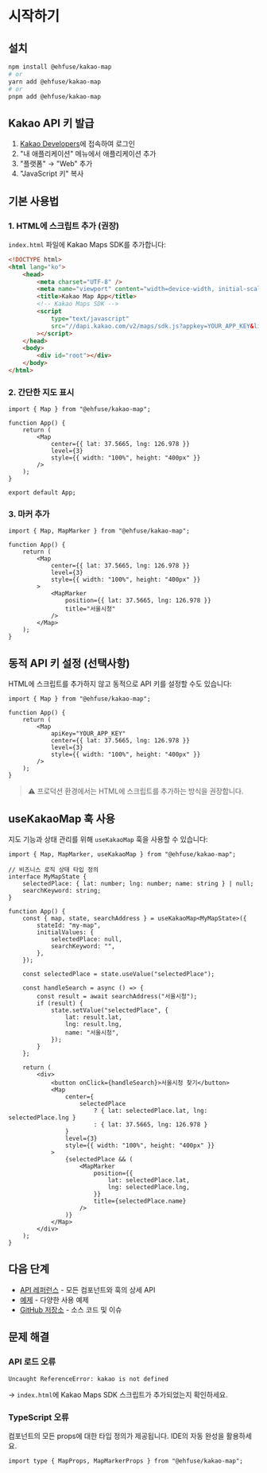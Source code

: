 # 시작하기

## 설치

```bash
npm install @ehfuse/kakao-map
# or
yarn add @ehfuse/kakao-map
# or
pnpm add @ehfuse/kakao-map
```

## Kakao API 키 발급

1. [Kakao Developers](https://developers.kakao.com/)에 접속하여 로그인
2. "내 애플리케이션" 메뉴에서 애플리케이션 추가
3. "플랫폼" → "Web" 추가
4. "JavaScript 키" 복사

## 기본 사용법

### 1. HTML에 스크립트 추가 (권장)

`index.html` 파일에 Kakao Maps SDK를 추가합니다:

```html
<!DOCTYPE html>
<html lang="ko">
    <head>
        <meta charset="UTF-8" />
        <meta name="viewport" content="width=device-width, initial-scale=1.0" />
        <title>Kakao Map App</title>
        <!-- Kakao Maps SDK -->
        <script
            type="text/javascript"
            src="//dapi.kakao.com/v2/maps/sdk.js?appkey=YOUR_APP_KEY&libraries=services,clusterer,drawing"
        ></script>
    </head>
    <body>
        <div id="root"></div>
    </body>
</html>
```

### 2. 간단한 지도 표시

```tsx
import { Map } from "@ehfuse/kakao-map";

function App() {
    return (
        <Map
            center={{ lat: 37.5665, lng: 126.978 }}
            level={3}
            style={{ width: "100%", height: "400px" }}
        />
    );
}

export default App;
```

### 3. 마커 추가

```tsx
import { Map, MapMarker } from "@ehfuse/kakao-map";

function App() {
    return (
        <Map
            center={{ lat: 37.5665, lng: 126.978 }}
            level={3}
            style={{ width: "100%", height: "400px" }}
        >
            <MapMarker
                position={{ lat: 37.5665, lng: 126.978 }}
                title="서울시청"
            />
        </Map>
    );
}
```

## 동적 API 키 설정 (선택사항)

HTML에 스크립트를 추가하지 않고 동적으로 API 키를 설정할 수도 있습니다:

```tsx
import { Map } from "@ehfuse/kakao-map";

function App() {
    return (
        <Map
            apiKey="YOUR_APP_KEY"
            center={{ lat: 37.5665, lng: 126.978 }}
            level={3}
            style={{ width: "100%", height: "400px" }}
        />
    );
}
```

> ⚠️ 프로덕션 환경에서는 HTML에 스크립트를 추가하는 방식을 권장합니다.

## useKakaoMap 훅 사용

지도 기능과 상태 관리를 위해 `useKakaoMap` 훅을 사용할 수 있습니다:

```tsx
import { Map, MapMarker, useKakaoMap } from "@ehfuse/kakao-map";

// 비즈니스 로직 상태 타입 정의
interface MyMapState {
    selectedPlace: { lat: number; lng: number; name: string } | null;
    searchKeyword: string;
}

function App() {
    const { map, state, searchAddress } = useKakaoMap<MyMapState>({
        stateId: "my-map",
        initialValues: {
            selectedPlace: null,
            searchKeyword: "",
        },
    });

    const selectedPlace = state.useValue("selectedPlace");

    const handleSearch = async () => {
        const result = await searchAddress("서울시청");
        if (result) {
            state.setValue("selectedPlace", {
                lat: result.lat,
                lng: result.lng,
                name: "서울시청",
            });
        }
    };

    return (
        <div>
            <button onClick={handleSearch}>서울시청 찾기</button>
            <Map
                center={
                    selectedPlace
                        ? { lat: selectedPlace.lat, lng: selectedPlace.lng }
                        : { lat: 37.5665, lng: 126.978 }
                }
                level={3}
                style={{ width: "100%", height: "400px" }}
            >
                {selectedPlace && (
                    <MapMarker
                        position={{
                            lat: selectedPlace.lat,
                            lng: selectedPlace.lng,
                        }}
                        title={selectedPlace.name}
                    />
                )}
            </Map>
        </div>
    );
}
```

## 다음 단계

-   [API 레퍼런스](./api.md) - 모든 컴포넌트와 훅의 상세 API
-   [예제](./examples.md) - 다양한 사용 예제
-   [GitHub 저장소](https://github.com/ehfuse/kakao-map) - 소스 코드 및 이슈

## 문제 해결

### API 로드 오류

```
Uncaught ReferenceError: kakao is not defined
```

→ `index.html`에 Kakao Maps SDK 스크립트가 추가되었는지 확인하세요.

### TypeScript 오류

컴포넌트의 모든 props에 대한 타입 정의가 제공됩니다. IDE의 자동 완성을 활용하세요.

```tsx
import type { MapProps, MapMarkerProps } from "@ehfuse/kakao-map";
```
